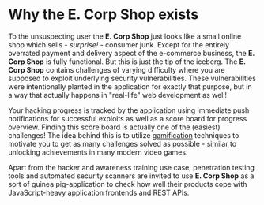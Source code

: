 # Why the E. Corp Shop exists

To the unsuspecting user the **E. Corp Shop** just looks like a small online shop which sells - _surprise!_ - consumer junk. Except for the entirely overrated payment and delivery aspect of the e-commerce business, the **E. Corp Shop** is fully functional. But this is just the tip of the iceberg. The **E. Corp Shop** contains  challenges of varying difficulty where you are supposed to exploit underlying security vulnerabilities. These vulnerabilities were intentionally planted in the application for exactly that purpose, but in a way that actually happens in "real-life" web development as well!

Your hacking progress is tracked by the application using immediate push notifications for successful exploits as well as a score board for progress overview. Finding this score board is actually one of the \(easiest\) challenges! The idea behind this is to utilize [gamification](https://en.wikipedia.org/wiki/Gamification) techniques to motivate you to get as many challenges solved as possible - similar to unlocking achievements in many modern video games.

Apart from the hacker and awareness training use case, penetration testing tools and automated security scanners are invited to use **E. Corp Shop** as a sort of guinea pig-application to check how well their products cope with JavaScript-heavy application frontends and REST APIs.

## 


